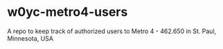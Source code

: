 # w0yc-metro4-users
A repo to keep track of authorized users to Metro 4 - 462.650 in St. Paul, Minnesota, USA
